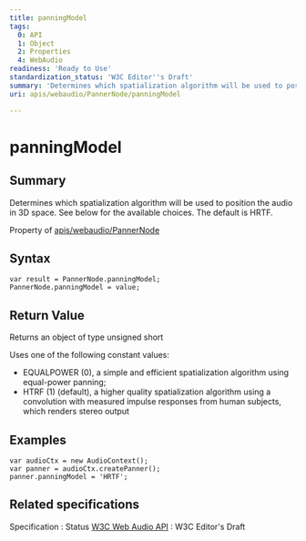 ```yaml
---
title: panningModel
tags:
  0: API
  1: Object
  2: Properties
  4: WebAudio
readiness: 'Ready to Use'
standardization_status: 'W3C Editor''s Draft'
summary: 'Determines which spatialization algorithm will be used to position the audio in 3D space. See below for the available choices. The default is HRTF.'
uri: apis/webaudio/PannerNode/panningModel

---
```

# panningModel

## Summary

Determines which spatialization algorithm will be used to position the audio in 3D space. See below for the available choices. The default is HRTF.

<span data-meta="applies_to" data-type="key">Property of <span data-type="value">[apis/webaudio/PannerNode](/apis/webaudio/PannerNode)</span></span>

## Syntax

``` {.js}
var result = PannerNode.panningModel;
PannerNode.panningModel = value;
```

## Return Value

<span data-meta="return" data-type="key">Returns an object of type <span data-type="value">unsigned short</span></span>

Uses one of the following constant values:

-   EQUALPOWER (0), a simple and efficient spatialization algorithm using equal-power panning;
-   HTRF (1) (default), a higher quality spatialization algorithm using a convolution with measured impulse responses from human subjects, which renders stereo output

## Examples

``` {.js}
var audioCtx = new AudioContext();
var panner = audioCtx.createPanner();
panner.panningModel = 'HRTF';
```

## Related specifications

Specification
:   Status
[W3C Web Audio API](http://webaudio.github.io/web-audio-api/)
:   W3C Editor's Draft

